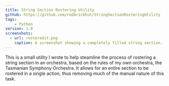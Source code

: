 ```yaml
---
title: String Section Rostering Utility
github: https://github.com/redbrickhut/StringSectionRosteringUtility
tags:
    - Python
version: 1.0
screenshots:
  - url: rosteredit.png
    caption: A screenshot showing a completely filled string section.
---
```


This is a small utility I wrote to help steamline the process of rostering a string section in an orchestra, based on the rules of my own orchestra, the Tasmanian Symphony Orchestra. It allows for an entire section to be rostered in a single action, thus removing much of the manual nature of this task.